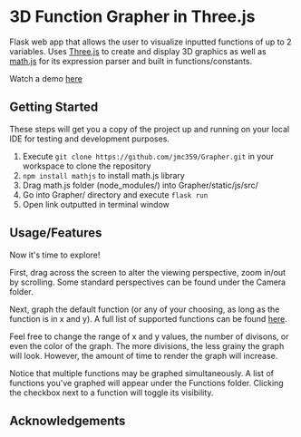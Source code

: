 # 3D Function Grapher in Three.js

Flask web app that allows the user to visualize inputted functions of up to 2 variables. Uses [Three.js](https://threejs.org/)
to create and display 3D graphics as well as [math.js](http://mathjs.org/) for its expression parser and built in
functions/constants.

Watch a demo [here](https://youtu.be/NSS_rw8p0TI)

## Getting Started

These steps will get you a copy of the project up and running on your local IDE for testing and development purposes.

1. Execute `git clone https://github.com/jmc359/Grapher.git` in your workspace to clone the repository
2. `npm install mathjs` to install math.js library
3. Drag math.js folder (node_modules/) into Grapher/static/js/src/
4. Go into Grapher/ directory and execute `flask run`
5. Open link outputted in terminal window

## Usage/Features

Now it's time to explore!

First, drag across the screen to alter the viewing perspective, zoom in/out by scrolling. Some standard perspectives can be found
under the Camera folder.

Next, graph the default function (or any of your choosing, as long as the function is in x and y). A full list of supported
functions can be found [here](http://mathjs.org/docs/reference/functions.html).

Feel free to change the range of x and y values, the number of divisons, or even the color of the graph.
The more divisions, the less grainy the graph will look. However, the amount of time to render the graph will increase.

Notice that multiple functions may be graphed simultaneously. A list of functions you've graphed will appear under the Functions
folder. Clicking the checkbox next to a function will toggle its visibility.

## Acknowledgements



